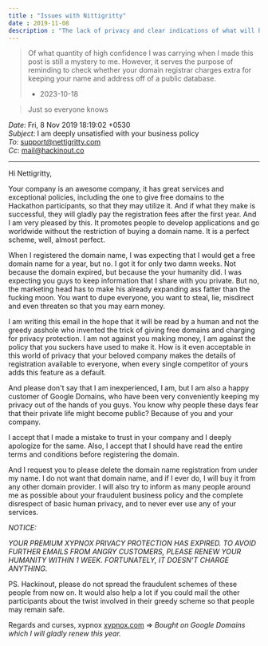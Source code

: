 ```yaml
---
title : "Issues with Nittigritty"
date : 2019-11-08
description : "The lack of privacy and clear indications of what will happen with user data while registering for a \"free\" domain."
---
```


> Of what quantity of high confidence I was carrying when I made this post is still a mystery to me. However, it serves the purpose of reminding to check whether your domain registrar charges extra for keeping your name and address off of a public database.
> - 2023-10-18

> Just so everyone knows

_Date_: Fri, 8 Nov 2019 18:19:02 +0530  
_Subject_: I am deeply unsatisfied with your business policy  
_To_: support@nettigritty.com  
_Cc_: mail@hackinout.co

---

Hi Nettigritty,

Your company is an awesome company, it has great services and exceptional policies, including the one to give free domains to the Hackathon participants, so that they may utilize it. And if what they make is successful, they will gladly pay the registration fees after the first year. And I am very pleased by this. It promotes people to develop applications and go worldwide without the restriction of buying a domain name. It is a perfect scheme, well, almost perfect.

When I registered the domain name, I was expecting that I would get a free domain name for a year, but no. I got it for only two damn weeks. Not because the domain expired, but because the your humanity did. I was expecting you guys to keep information that I share with you private. But no, the marketing head has to make his already expanding ass fatter than the fucking moon. You want to dupe everyone, you want to steal, lie, misdirect and even threaten so that you may earn money.

I am writing this email in the hope that it will be read by a human and not the greedy asshole who invented the trick of giving free domains and charging for privacy protection. I am not against you making money, I am against the policy that you suckers have used to make it. How is it even acceptable in this world of privacy that your beloved company makes the details of registration available to everyone, when every single competitor of yours adds this feature as a default.

And please don't say that I am inexperienced, I am, but I am also a happy customer of Google Domains, who have been very conveniently keeping my privacy out of the hands of you guys. You know why people these days fear that their private life might become public? Because of you and your company.

I accept that I made a mistake to trust in your company and I deeply apologize for the same. Also, I accept that I should have read the entire terms and conditions before registering the domain.

And I request you to please delete the domain name registration from under my name. I do not want that domain name, and if I ever do, I will buy it from any other domain provider. I will also try to inform as many people around me as possible about your fraudulent business policy and the complete disrespect of basic human privacy, and to never ever use any of your services.

_NOTICE:_

_YOUR PREMIUM XYPNOX PRIVACY PROTECTION HAS EXPIRED. TO AVOID FURTHER EMAILS FROM ANGRY CUSTOMERS, PLEASE RENEW YOUR HUMANITY WITHIN 1 WEEK. FORTUNATELY, IT DOESN'T CHARGE ANYTHING._

PS. Hackinout, please do not spread the fraudulent schemes of these people from now on. It would also help a lot if you could mail the other participants about the twist involved in their greedy scheme so that people may remain safe.

Regards and curses,
xypnox
[xypnox.com](http://www.xypnox.com) => _Bought on Google Domains which I will gladly renew this year._
